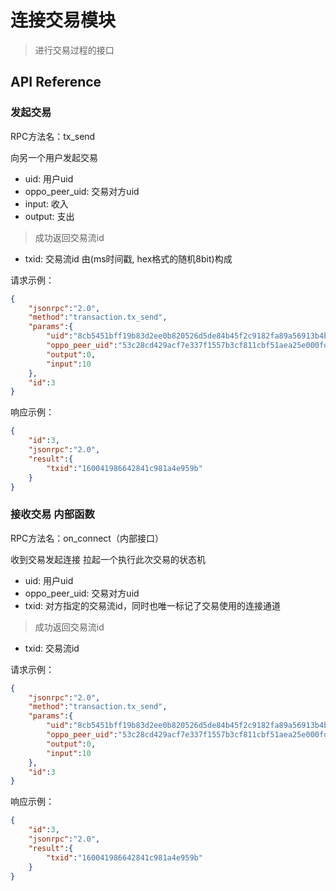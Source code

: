 # 连接交易模块

>  进行交易过程的接口

## API Reference

### 发起交易

RPC方法名：tx_send

向另一个用户发起交易

- uid: 用户uid
- oppo_peer_uid: 交易对方uid
- input: 收入
- output: 支出

> 成功返回交易流id

- txid: 交易流id
		由(ms时间戳, hex格式的随机8bit)构成

请求示例：
```json
{
    "jsonrpc":"2.0",
    "method":"transaction.tx_send",
    "params":{
        "uid":"8cb5451bff19b83d2ee0b820526d5de84b45f2c9182fa89a56913b4b36244d92",
        "oppo_peer_uid":"53c28cd429acf7e337f1557b3cf811cbf51aea25e000fd3509d6840fb6fb0b4a",
        "output":0,
        "input":10
    },
    "id":3
}
```

响应示例：
```json
{
    "id":3,
    "jsonrpc":"2.0",
    "result":{
        "txid":"160041986642841c981a4e959b"
    }
}
```


### 接收交易 内部函数

RPC方法名：on_connect（内部接口）

收到交易发起连接
	拉起一个执行此次交易的状态机

- uid: 用户uid
- oppo_peer_uid: 交易对方uid
- txid: 对方指定的交易流id，同时也唯一标记了交易使用的连接通道

> 成功返回交易流id

- txid: 交易流id

请求示例：
```json
{
    "jsonrpc":"2.0",
    "method":"transaction.tx_send",
    "params":{
        "uid":"8cb5451bff19b83d2ee0b820526d5de84b45f2c9182fa89a56913b4b36244d92",
        "oppo_peer_uid":"53c28cd429acf7e337f1557b3cf811cbf51aea25e000fd3509d6840fb6fb0b4a",
        "output":0,
        "input":10
    },
    "id":3
}
```

响应示例：
```json
{
    "id":3,
    "jsonrpc":"2.0",
    "result":{
        "txid":"160041986642841c981a4e959b"
    }
}
```
